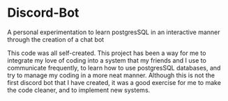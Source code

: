 # Discord-Bot
A personal experimentation to learn postgresSQL in an interactive manner through the creation of a chat bot


This code was all self-created. This project has been a way for me to integrate my love of coding into a system that my friends and I use to communicate frequently, to learn how to use postgresSQL databases, and try to manage my coding in a more neat manner.
Although this is not the first discord bot that I have created, it was a good exercise for me to make the code cleaner, and to implement new systems.
